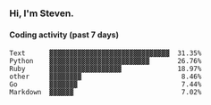 ### Hi, I'm Steven.

#### Coding activity (past 7 days)
```
Text      ▓▓▓▓▓▓▓▓▓▓▓▓▓▓▓▓▓▓▓▓▓▓▓▓▓▓▓▓▓▓  31.35%
Python    ▓▓▓▓▓▓▓▓▓▓▓▓▓▓▓▓▓▓▓▓▓▓▓▓▓       26.76%
Ruby      ▓▓▓▓▓▓▓▓▓▓▓▓▓▓▓▓▓▓              18.97%
other     ▓▓▓▓▓▓▓▓                         8.46%
Go        ▓▓▓▓▓▓▓                          7.44%
Markdown  ▓▓▓▓▓▓                           7.02%
```

